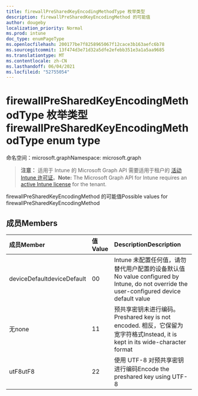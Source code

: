 ```yaml
---
title: firewallPreSharedKeyEncodingMethodType 枚举类型
description: firewallPreSharedKeyEncodingMethod 的可能值
author: dougeby
localization_priority: Normal
ms.prod: intune
doc_type: enumPageType
ms.openlocfilehash: 200177be7f8258965067f12cace3b163aefc6b78
ms.sourcegitcommit: 13f474d3e71d32a5dfe2efebb351e3a1a5aa9685
ms.translationtype: MT
ms.contentlocale: zh-CN
ms.lasthandoff: 06/04/2021
ms.locfileid: "52755054"
---
```

# <a name="firewallpresharedkeyencodingmethodtype-enum-type"></a><span data-ttu-id="ff291-103">firewallPreSharedKeyEncodingMethodType 枚举类型</span><span class="sxs-lookup"><span data-stu-id="ff291-103">firewallPreSharedKeyEncodingMethodType enum type</span></span>

<span data-ttu-id="ff291-104">命名空间：microsoft.graph</span><span class="sxs-lookup"><span data-stu-id="ff291-104">Namespace: microsoft.graph</span></span>

> <span data-ttu-id="ff291-105">**注意：** 适用于 Intune 的 Microsoft Graph API 需要适用于租户的 [活动 Intune 许可证](https://go.microsoft.com/fwlink/?linkid=839381)。</span><span class="sxs-lookup"><span data-stu-id="ff291-105">**Note:** The Microsoft Graph API for Intune requires an [active Intune license](https://go.microsoft.com/fwlink/?linkid=839381) for the tenant.</span></span>

<span data-ttu-id="ff291-106">firewallPreSharedKeyEncodingMethod 的可能值</span><span class="sxs-lookup"><span data-stu-id="ff291-106">Possible values for firewallPreSharedKeyEncodingMethod</span></span>

## <a name="members"></a><span data-ttu-id="ff291-107">成员</span><span class="sxs-lookup"><span data-stu-id="ff291-107">Members</span></span>
|<span data-ttu-id="ff291-108">成员</span><span class="sxs-lookup"><span data-stu-id="ff291-108">Member</span></span>|<span data-ttu-id="ff291-109">值</span><span class="sxs-lookup"><span data-stu-id="ff291-109">Value</span></span>|<span data-ttu-id="ff291-110">Description</span><span class="sxs-lookup"><span data-stu-id="ff291-110">Description</span></span>|
|:---|:---|:---|
|<span data-ttu-id="ff291-111">deviceDefault</span><span class="sxs-lookup"><span data-stu-id="ff291-111">deviceDefault</span></span>|<span data-ttu-id="ff291-112">0</span><span class="sxs-lookup"><span data-stu-id="ff291-112">0</span></span>|<span data-ttu-id="ff291-113">Intune 未配置任何值，请勿替代用户配置的设备默认值</span><span class="sxs-lookup"><span data-stu-id="ff291-113">No value configured by Intune, do not override the user-configured device default value</span></span>|
|<span data-ttu-id="ff291-114">无</span><span class="sxs-lookup"><span data-stu-id="ff291-114">none</span></span>|<span data-ttu-id="ff291-115">1</span><span class="sxs-lookup"><span data-stu-id="ff291-115">1</span></span>|<span data-ttu-id="ff291-116">预共享密钥未进行编码。</span><span class="sxs-lookup"><span data-stu-id="ff291-116">Preshared key is not encoded.</span></span> <span data-ttu-id="ff291-117">相反，它保留为宽字符格式</span><span class="sxs-lookup"><span data-stu-id="ff291-117">Instead, it is kept in its wide-character format</span></span>|
|<span data-ttu-id="ff291-118">utF8</span><span class="sxs-lookup"><span data-stu-id="ff291-118">utF8</span></span>|<span data-ttu-id="ff291-119">2</span><span class="sxs-lookup"><span data-stu-id="ff291-119">2</span></span>|<span data-ttu-id="ff291-120">使用 UTF-8 对预共享密钥进行编码</span><span class="sxs-lookup"><span data-stu-id="ff291-120">Encode the preshared key using UTF-8</span></span>|




